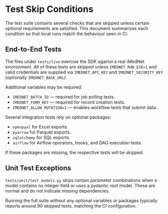 # Test Skip Conditions

The test suite contains several checks that are skipped unless certain optional
requirements are satisfied. This document summarizes each condition so that local
runs match the behaviour seen in CI.

## End-to-End Tests
The files under `tests/live` exercise the SDK against a real iMedNet
environment. All of these tests are skipped unless `IMEDNET_RUN_E2E=1` and valid
credentials are supplied via `IMEDNET_API_KEY` and `IMEDNET_SECURITY_KEY`
(optionally `IMEDNET_BASE_URL`).

Additional variables may be required:

- `IMEDNET_BATCH_ID` &mdash; required for job polling tests.
- `IMEDNET_FORM_KEY` &mdash; required for record creation tests.
- `IMEDNET_ALLOW_MUTATION=1` &mdash; enables workflow tests that submit data.

Several integration tests rely on optional packages:

- `openpyxl` for Excel exports.
- `pyarrow` for Parquet exports.
- `sqlalchemy` for SQL exports.
- `airflow` for Airflow operators, hooks, and DAG execution tests.

If these packages are missing, the respective tests will be skipped.

## Unit Test Exceptions
`tests/unit/test_models.py` skips certain parameter combinations when a model
contains no integer field or uses a pydantic root model. These are normal and do
not indicate missing dependencies.

Running the full suite without any optional variables or packages typically
reports around 90 skipped tests, matching the CI configuration.
